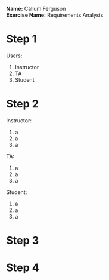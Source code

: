 **Name:** Callum Ferguson  
**Exercise Name:** Requirements Analysis

# Step 1

Users:
1. Instructor
2. TA
3. Student

# Step 2

Instructor:
1. a
2. a
3. a

TA:
1. a
2. a
3. a

Student:
1. a
2. a
3. a

# Step 3

# Step 4